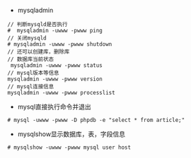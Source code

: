 - mysqladmin
```
// 判断mysqld是否执行
#  mysqladmin -uwww -pwww ping
// 关闭mysqld
# mysqladmin -uwww -pwww shutdown
// 还可以创建库，删除库
// 数据库当前状态
 mysqladmin -uwww -pwww status
// mysql版本等信息
mysqladmin -uwww -pwww version
// mysql连接信息
mysqladmin -uwww -pwww processlist
```

- mysql直接执行命令并退出
```
# mysql -uwww -pwww -D phpdb -e "select * from article;"
```

- mysqlshow显示数据库，表，字段信息
```
# mysqlshow -uwww -pwww mysql user host
```
